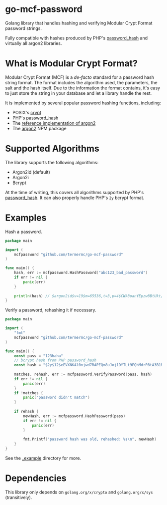 # go-mcf-password

Golang library that handles hashing and verifying Modular Crypt Format password strings.

Fully compatible with hashes produced by PHP's [password_hash](https://www.php.net/manual/en/function.password-hash.php) and virtually all argon2 libraries.

# What is Modular Crypt Format?

Modular Crypt Format (MCF) is a *de-facto* standard for a password hash string format.
The format includes the algorithm used, the parameters, the salt and the hash itself.
Due to the information the format contains, it's easy to just store the string in your database and let a library handle the rest.

It is implemented by several popular password hashing functions, including:
 - POSIX's [crypt](https://en.wikipedia.org/wiki/Crypt_(C))
 - PHP's [password_hash](https://www.php.net/manual/en/function.password-hash.php)
 - The [reference implementation of argon2](https://github.com/P-H-C/phc-winner-argon2)
 - The [argon2](https://www.npmjs.com/package/argon2) NPM package

# Supported Algorithms

The library supports the following algorithms:
 - Argon2id (default)
 - Argon2i
 - Bcrypt

At the time of writing, this covers all algorithms supported by PHP's [password_hash](https://www.php.net/manual/en/function.password-hash.php).
It can also properly handle PHP's `2y` bcrypt format.

# Examples

Hash a password.

```go
package main

import (
	mcfpassword "github.com/termermc/go-mcf-password"
)

func main() {
	hash, err := mcfpassword.HashPassword("abc123_bad_password")
	if err != nil {
		panic(err)
	}
	
	println(hash) // $argon2id$v=19$m=65536,t=3,p=4$CWk8oanYEpzw8BtUkt/n6g$nzFamtDqeupREf7LOP+EJxz+KhYfz3Bg8pPrrE/LZVg
}
```

Verify a password, rehashing it if necessary.

```go
package main

import (
	"fmt"
	mcfpassword "github.com/termermc/go-mcf-password"
)

func main() {
	const pass = "123haha"
	// bcrypt hash from PHP password_hash
	const hash = "$2y$12$eEVXNKAl0njwd7RAPEQm8uJoj1DYTLt9FQhMdrP8tA3B1MY.ZfWGC"
	
	matches, rehash, err := mcfpassword.VerifyPassword(pass, hash)
	if err != nil {
		panic(err)
	}
	if !matches {
		panic("password didn't match")
	}
	
	if rehash {
		newHash, err := mcfpassword.HashPassword(pass)
		if err != nil {
			panic(err)
		}
		
		fmt.Printf("password hash was old, rehashed: %s\n", newHash)
	}
}
```

See the [_example](_example) directory for more.

# Dependencies

This library only depends on `golang.org/x/crypto` and `golang.org/x/sys` (transitively).
